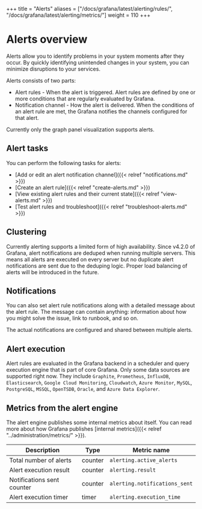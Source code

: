 +++
title = "Alerts"
aliases = ["/docs/grafana/latest/alerting/rules/", "/docs/grafana/latest/alerting/metrics/"]
weight = 110
+++

# Alerts overview

Alerts allow you to identify problems in your system moments after they occur. By quickly identifying unintended changes in your system, you can minimize disruptions to your services.

Alerts consists of two parts:

- Alert rules - When the alert is triggered. Alert rules are defined by one or more conditions that are regularly evaluated by Grafana.
- Notification channel - How the alert is delivered. When the conditions of an alert rule are met, the Grafana notifies the channels configured for that alert.

Currently only the graph panel visualization supports alerts.

## Alert tasks

You can perform the following tasks for alerts:

- [Add or edit an alert notification channel]({{< relref "notifications.md" >}})
- [Create an alert rule]({{< relref "create-alerts.md" >}})
- [View existing alert rules and their current state]({{< relref "view-alerts.md" >}})
- [Test alert rules and troubleshoot]({{< relref "troubleshoot-alerts.md" >}})

## Clustering

Currently alerting supports a limited form of high availability. Since v4.2.0 of Grafana, alert notifications are deduped when running multiple servers. This means all alerts are executed on every server but no duplicate alert notifications are sent due to the deduping logic. Proper load balancing of alerts will be introduced in the future.

## Notifications

You can also set alert rule notifications along with a detailed message about the alert rule. The message can contain anything: information about how you might solve the issue, link to runbook, and so on.

The actual notifications are configured and shared between multiple alerts.

## Alert execution

Alert rules are evaluated in the Grafana backend in a scheduler and query execution engine that is part
of core Grafana. Only some data sources are supported right now. They include `Graphite`, `Prometheus`, `InfluxDB`, `Elasticsearch`,
`Google Cloud Monitoring`, `Cloudwatch`, `Azure Monitor`, `MySQL`, `PostgreSQL`, `MSSQL`, `OpenTSDB`, `Oracle`, and `Azure Data Explorer`.

## Metrics from the alert engine

The alert engine publishes some internal metrics about itself. You can read more about how Grafana publishes [internal metrics]({{< relref "../administration/metrics/" >}}).

Description | Type | Metric name
---------- | ----------- | ----------
Total number of alerts | counter | `alerting.active_alerts`
Alert execution result | counter | `alerting.result`
Notifications sent counter | counter | `alerting.notifications_sent`
Alert execution timer | timer | `alerting.execution_time`

